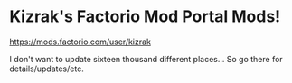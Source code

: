 # Kizrak's Factorio Mod Portal Mods!

https://mods.factorio.com/user/kizrak

I don't want to update sixteen thousand different places... So go there for details/updates/etc.
